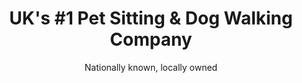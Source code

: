 ---
title: "UK's #1 Pet Sitting & Dog Walking Company"
subtitle: "Nationally known, locally owned"
heroVideo: "https://youtu.be/ntBWQIgLYgU"
services:
  - title: "Dog Walking"
    image: "/wp-content/uploads/elementor/thumbs/Jason-and-Mandy-scaled-qwo0rcujkyu4mmu1cj63xyw65tsz3kq9qrg93igiig.jpg"
    description: "Our Dog Walking service runs throughout the day, every day. Your dog will be walked in a safe open space and will return home, happy and tired. We also provide fresh water, treats and will towel your dog off in wet weather"

  - title: "Pet Sitting"
    image: "/wp-content/uploads/elementor/thumbs/bunny-in-arms-qwo0s5zjgty0mjnpmdrjl9jgkrtcq6xy6roaz39b5k.jpg"
    description: "Pet sitting is ideal for when you're away and want your furry friends to stay in the comfort of their own home. We can tailor visits to your needs providing fresh food and water, playtime, and cuddles, while ensuring your home remains secure."

  - title: "Dog Sitting"
    image: "/wp-content/uploads/elementor/thumbs/south-cambs-14-scaled-qwo0rglwcaz9x2okqksm7xy0jdafyd573a270maxtk.jpeg"
    description: "Our dog sitters provide company and toilet breaks for your dog when you're unable to pop home and let them out. Ideal if you work long shifts or if your dog needs medication, frequent feeding or regular trips to the garden."

  - title: "Dog Boarding"
    image: "/wp-content/uploads/elementor/thumbs/1-min-scaled-qwo0rdsdrsvey8so71kqignmr7ocb9u02w3qksf4c8.jpg"
    description: "Our home-from-home dog boarding service is a great alternative to traditional dog boarding kennels. Ideal for when you go on holiday and want your dog to be thoroughly pampered and looked after while you are away."

  - title: "Pop-in Visits"
    image: "/wp-content/uploads/elementor/thumbs/Nadine-11-min-scaled-qwo0rkd93n4f7ij44mf4hwzuwwrwt5k4fso4xq5d4o.jpg"
    description: "Pop-in visits are a great option for those times when your pet just needs a little extra care during the day. We can stop by to provide fresh food and water, a quick walk or play session, and plenty of fuss and attention."

  - title: "Cat Sitting"
    image: "/wp-content/uploads/elementor/thumbs/Lisa-min-scaled-qwo0rhjqj50k8on7l378sfph4r5t628xfepohw9jnc.jpg"
    description: "Cat sitting is perfect for when you are on holiday and want your cat to stay at home where they are comfortable. We can visit as often as you like to provide fresh water, food, make a fuss and check your house is safe and secure."

mediaSection:
  image: "/wp-content/uploads/2021/09/BBC-Studio-Dog-Leads.jpeg"
  subtitle: "What the media says"
  title: "'Experts on dog walking'"
  description: "We Love Pets was invited to BBC Breakfast as expert speakers on how to walk dogs correctly. Managing Director and dog behaviourist Ryan went along with his dog Red to demonstrate…"

featuredLogos:
  - title: "BBC"
    image: "/wp-content/uploads/2021/09/BBC.png"
  - title: "Channel 4"
    image: "/wp-content/uploads/2021/09/Channel-4.png"
---